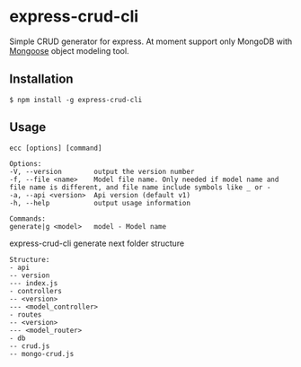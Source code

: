 # express-crud-cli

Simple CRUD generator for express. At moment support only MongoDB with [Mongoose](https://github.com/Automattic/mongoose) object modeling tool.

## Installation

    $ npm install -g express-crud-cli
    
## Usage

    ecc [options] [command]
    
    Options:
    -V, --version        output the version number
    -f, --file <name>    Model file name. Only needed if model name and file name is different, and file name include symbols like _ or -
    -a, --api <version>  Api version (default v1)
    -h, --help           output usage information

    Commands:
    generate|g <model>   model - Model name

express-crud-cli generate next folder structure
    
    Structure:
    - api
    -- version
    --- index.js
    - controllers
    -- <version>
    --- <model_controller>
    - routes
    -- <version>
    --- <model_router>
    - db
    -- crud.js
    -- mongo-crud.js

